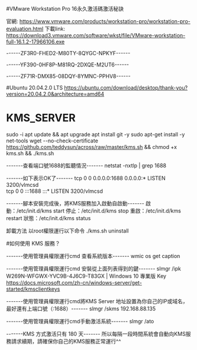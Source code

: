 
#VMware Workstation Pro 16永久激活碼激活秘訣

官網: https://www.vmware.com/products/workstation-pro/workstation-pro-evaluation.html
下載link: https://download3.vmware.com/software/wkst/file/VMware-workstation-full-16.1.2-17966106.exe

------ZF3R0-FHED2-M80TY-8QYGC-NPKYF------

------YF390-0HF8P-M81RQ-2DXQE-M2UT6------

------ZF71R-DMX85-08DQY-8YMNC-PPHV8------

#Ubuntu 20.04.2.0 LTS
https://ubuntu.com/download/desktop/thank-you?version=20.04.2.0&architecture=amd64

# KMS_SERVER
sudo -i
apt update && apt upgrade
apt install git -y
sudo apt-get install -y net-tools
wget --no-check-certificate https://github.com/teddysun/across/raw/master/kms.sh && chmod +x kms.sh && ./kms.sh

-------查看端口號1688的監聽情況-------
netstat -nxtlp | grep 1688

-------如下表示OK了-------
tcp        0      0 0.0.0.0:1688                0.0.0.0:*                   LISTEN      3200/vlmcsd         
tcp        0      0 :::1688                     :::*                        LISTEN      3200/vlmcsd

-------腳本安裝完成後，將KMS服務加入啟動自啟動-------
啟動：/etc/init.d/kms start
停止：/etc/init.d/kms stop
重啟：/etc/init.d/kms restart
狀態：/etc/init.d/kms status

卸載方法  以root權限運行以下命令
./kms.sh uninstall

#如何使用 KMS 服務？

-------使用管理員權限運行cmd 查看系統版本-------
wmic os get caption

-------使用管理員權限運行cmd 安裝從上面列表得到的鍵-------
slmgr /ipk W269N-WFGWX-YVC9B-4J6C9-T83GX   | Windows 10 專業版 Key
https://docs.microsoft.com/zh-cn/windows-server/get-started/kmsclientkeys

-------使用管理員權限運行cmd將KMS Server 地址設置為你自己的IP或域名，最好還有上端口號（:1688）-------
slmgr /skms 192.168.88.135

-------使用管理員權限運行cmd手動激活系統-------
slmgr /ato

-------KMS 方式激活只有 180 天-------
所以每隔一段時間系統會自動向KMS服務請求續期，請確保你自己的KMS服務正常運行^^


